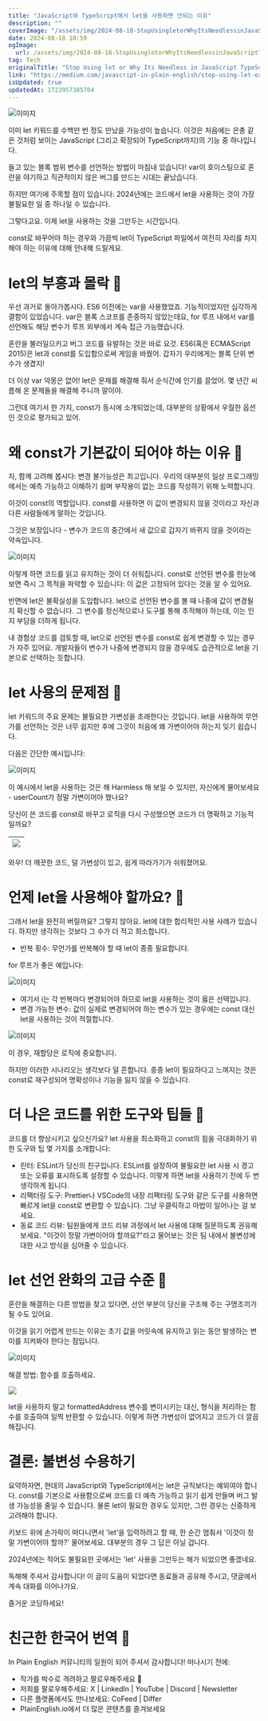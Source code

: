```yaml
---
title: "JavaScript와 TypeScript에서 let을 사용하면 안되는 이유"
description: ""
coverImage: "/assets/img/2024-08-18-StopUsingletorWhyItsNeedlessinJavaScriptTypeScriptAdvancedJSTS2024_0.png"
date: 2024-08-18 10:59
ogImage:
  url: /assets/img/2024-08-18-StopUsingletorWhyItsNeedlessinJavaScriptTypeScriptAdvancedJSTS2024_0.png
tag: Tech
originalTitle: "Stop Using let or Why Its Needless in JavaScript TypeScript  Advanced JS TS 2024"
link: "https://medium.com/javascript-in-plain-english/stop-using-let-or-why-its-needless-in-javascript-typescript-advanced-js-ts-2024-fe3be70287d2"
isUpdated: true
updatedAt: 1723957385704
---
```


![이미지](/assets/img/2024-08-18-StopUsingletorWhyItsNeedlessinJavaScriptTypeScriptAdvancedJSTS2024_0.png)

이미 let 키워드를 수백만 번 정도 만났을 가능성이 높습니다. 이것은 처음에는 은총 같은 것처럼 보이는 JavaScript (그리고 확장되어 TypeScript까지)의 기능 중 하나입니다.

들고 있는 블록 범위 변수를 선언하는 방법이 마침내 있습니다! var이 호이스팅으로 혼란을 야기하고 직관적이지 않은 버그를 만드는 시대는 끝났습니다.

하지만 여기에 주목할 점이 있습니다: 2024년에는 코드에서 let을 사용하는 것이 가장 불필요한 일 중 하나일 수 있습니다.

<div class="content-ad"></div>

그렇다고요. 이제 let을 사용하는 것을 그만두는 시간입니다.

const로 바꾸어야 하는 경우와 가끔씩 let이 TypeScript 파일에서 여전히 자리를 차지해야 하는 이유에 대해 안내해 드릴게요.

# let의 부흥과 몰락 🐑

우선 과거로 돌아가봅시다. ES6 이전에는 var을 사용했었죠. 기능적이었지만 심각하게 결함이 있었습니다. var은 블록 스코프를 존중하지 않았는데요, for 루프 내에서 var를 선언해도 해당 변수가 루프 외부에서 계속 접근 가능했습니다.

<div class="content-ad"></div>

혼란을 불러일으키고 버그 코드를 유발하는 것은 바로 요것. ES6(혹은 ECMAScript 2015)은 let과 const를 도입함으로써 게임을 바꿨어. 갑자기 우리에게는 블록 단위 변수가 생겼지!

더 이상 var 악몽은 없어! let은 문제를 해결해 줘서 순식간에 인기를 끌었어. 몇 년간 씨름해 온 문제들을 해결해 주니까 말이야.

그런데 여기서 한 가지, const가 동시에 소개되었는데, 대부분의 상황에서 우월한 옵션인 것으로 평가되고 있어.

# 왜 const가 기본값이 되어야 하는 이유 🐠

<div class="content-ad"></div>

자, 함께 고려해 봅시다: 변경 불가능성은 최고입니다. 우리의 대부분의 일상 프로그래밍에서는 예측 가능하고 이해하기 쉽며 부작용이 없는 코드를 작성하기 위해 노력합니다.

이것이 const의 역할입니다. const를 사용하면 이 값이 변경되지 않을 것이라고 자신과 다른 사람들에게 말하는 것입니다.

그것은 보장입니다 - 변수가 코드의 중간에서 새 값으로 갑자기 바뀌지 않을 것이라는 약속입니다.

![이미지](/assets/img/2024-08-18-StopUsingletorWhyItsNeedlessinJavaScriptTypeScriptAdvancedJSTS2024_1.png)

<div class="content-ad"></div>

이렇게 하면 코드를 읽고 유지하는 것이 더 쉬워집니다. const로 선언된 변수를 한눈에 보면 즉시 그 목적을 파악할 수 있습니다: 이 값은 고정되어 있다는 것을 알 수 있어요.

반면에 let은 불확실성을 도입합니다. let으로 선언된 변수를 볼 때 나중에 값이 변경될지 확신할 수 없습니다. 그 변수를 정신적으로나 도구를 통해 추적해야 하는데, 이는 인지 부담을 더하게 됩니다.

내 경험상 코드를 검토할 때, let으로 선언된 변수를 const로 쉽게 변경할 수 있는 경우가 자주 있어요. 개발자들이 변수가 나중에 변경되지 않을 경우에도 습관적으로 let을 기본으로 선택하는 듯합니다.

# let 사용의 문제점 🐲

<div class="content-ad"></div>

let 키워드의 주요 문제는 불필요한 가변성을 초래한다는 것입니다. let을 사용하여 무언가를 선언하는 것은 너무 쉽지만 후에 그것이 처음에 왜 가변이어야 하는지 잊기 쉽습니다.

다음은 간단한 예시입니다:

![이미지](/assets/img/2024-08-18-StopUsingletorWhyItsNeedlessinJavaScriptTypeScriptAdvancedJSTS2024_2.png)

이 예시에서 let을 사용하는 것은 해 Harmless 해 보일 수 있지만, 자신에게 물어보세요 - userCount가 정말 가변이어야 했나요?

<div class="content-ad"></div>

당신이 쓴 코드를 const로 바꾸고 로직을 다시 구성했으면 코드가 더 명확하고 기능적일까요?

| <img src="/assets/img/2024-08-18-StopUsingletorWhyItsNeedlessinJavaScriptTypeScriptAdvancedJSTS2024_3.png" /> |
| :-----------------------------------------------------------------------------------------------------------: |

와우! 더 깨끗한 코드, 덜 가변성이 있고, 쉽게 따라가기가 쉬워졌어요.

# 언제 let을 사용해야 할까요? 🎒

<div class="content-ad"></div>

그래서 let을 완전히 버릴까요? 그렇지 않아요. let에 대한 합리적인 사용 사례가 있습니다. 하지만 생각하는 것보다 그 수가 더 적고 희소합니다.

- 반복 횟수: 무언가를 반복해야 할 때 let이 종종 필요합니다.

for 루프가 좋은 예입니다:

![이미지](/assets/img/2024-08-18-StopUsingletorWhyItsNeedlessinJavaScriptTypeScriptAdvancedJSTS2024_4.png)

<div class="content-ad"></div>

- 여기서 i는 각 반복마다 변경되어야 하므로 let을 사용하는 것이 옳은 선택입니다.
- 변경 가능한 변수: 값이 실제로 변경되어야 하는 변수가 있는 경우에는 const 대신 let을 사용하는 것이 적절합니다.

![이미지](/assets/img/2024-08-18-StopUsingletorWhyItsNeedlessinJavaScriptTypeScriptAdvancedJSTS2024_5.png)

이 경우, 재할당은 로직에 중요합니다.

하지만 이러한 시나리오는 생각보다 덜 흔합니다. 종종 let이 필요하다고 느껴지는 것은 const로 재구성되어 명확성이나 기능을 잃지 않을 수 있습니다.

<div class="content-ad"></div>

# 더 나은 코드를 위한 도구와 팁들 🎥

코드를 더 향상시키고 싶으신가요? let 사용을 최소화하고 const의 힘을 극대화하기 위한 도구와 팁 몇 가지를 소개합니다:

- 린터: ESLint가 당신의 친구입니다. ESLint를 설정하여 불필요한 let 사용 시 경고 또는 오류를 표시하도록 설정할 수 있습니다. 이렇게 하면 let을 사용하기 전에 두 번 생각하게 됩니다.
- 리팩터링 도구: Prettier나 VSCode의 내장 리팩터링 도구와 같은 도구를 사용하면 빠르게 let을 const로 변환할 수 있습니다. 그냥 우클릭하고 마법이 일어나는 걸 보세요.
- 동료 코드 리뷰: 팀원들에게 코드 리뷰 과정에서 let 사용에 대해 질문하도록 권유해보세요. "이것이 정말 가변이어야 할까요?"라고 물어보는 것은 팀 내에서 불변성에 대한 사고 방식을 심어줄 수 있습니다.

# let 선언 완화의 고급 수준 💖

<div class="content-ad"></div>

혼란을 해결하는 다른 방법을 찾고 있다면, 선언 부분이 당신을 구조해 주는 구명조끼가 될 수도 있어요.

이것을 읽기 어렵게 만드는 이유는 초기 값을 머릿속에 유지하고 읽는 동안 발생하는 변이를 지켜봐야 한다는 점입니다.

![이미지](/assets/img/2024-08-18-StopUsingletorWhyItsNeedlessinJavaScriptTypeScriptAdvancedJSTS2024_6.png)

해결 방법: 함수를 호출하세요.

<div class="content-ad"></div>

<img src="/assets/img/2024-08-18-StopUsingletorWhyItsNeedlessinJavaScriptTypeScriptAdvancedJSTS2024_7.png" />

let을 사용하지 말고 formattedAddress 변수를 변이시키는 대신, 형식을 처리하는 함수를 호출하여 일찍 반환할 수 있습니다. 이렇게 하면 가변성이 없어지고 코드가 더 깔끔해집니다.

# 결론: 불변성 수용하기

요약하자면, 현대의 JavaScript와 TypeScript에서는 let은 규칙보다는 예외여야 합니다. const를 기본으로 사용함으로써 코드를 더 예측 가능하고 읽기 쉽게 만들며 버그 발생 가능성을 줄일 수 있습니다. 물론 let이 필요한 경우도 있지만, 그런 경우는 신중하게 고려해야 합니다.

<div class="content-ad"></div>

키보드 위에 손가락이 떠다니면서 'let'을 입력하려고 할 때, 한 순간 멈춰서 '이것이 정말 가변이어야 할까?' 물어보세요. 대부분의 경우 그 답은 아닐 겁니다.

2024년에는 적어도 불필요한 곳에서는 'let' 사용을 그만두는 해가 되었으면 좋겠네요.

독해해 주셔서 감사합니다! 이 글이 도움이 되었다면 동료들과 공유해 주시고, 댓글에서 계속 대화를 이어나가요.

즐거운 코딩하세요!

<div class="content-ad"></div>

# 친근한 한국어 번역 🚀

In Plain English 커뮤니티의 일원이 되어 주셔서 감사합니다! 떠나시기 전에:

- 작가를 박수로 격려하고 팔로우해주세요 ️👏️️
- 저희를 팔로우해주세요: X | LinkedIn | YouTube | Discord | Newsletter
- 다른 플랫폼에서도 만나보세요: CoFeed | Differ
- PlainEnglish.io에서 더 많은 콘텐츠를 즐겨보세요
